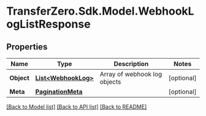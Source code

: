 
# TransferZero.Sdk.Model.WebhookLogListResponse

## Properties

Name | Type | Description | Notes
------------ | ------------- | ------------- | -------------
**Object** | [**List&lt;WebhookLog&gt;**](WebhookLog.md) | Array of webhook log objects | [optional] 
**Meta** | [**PaginationMeta**](PaginationMeta.md) |  | [optional] 

[[Back to Model list]](../README.md#documentation-for-models)
[[Back to API list]](../README.md#documentation-for-api-endpoints)
[[Back to README]](../README.md)

